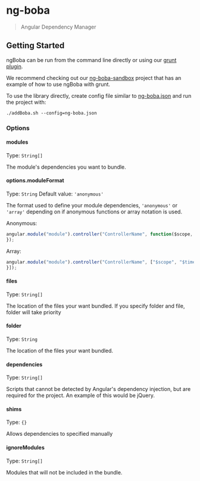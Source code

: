 # ng-boba

> Angular Dependency Manager

## Getting Started

ngBoba can be run from the command line directly or using our [grunt plugin](https://github.com/ng-boba/grunt-ng-boba).

We recommend checking out our [ng-boba-sandbox](https://github.com/ng-boba/ng-boba-sandbox) project that has an example of how to use ngBoba with grunt.

To use the library directly, create config file similar to [ng-boba.json](https://github.com/ng-boba/ng-boba/blob/master/samples/ng-boba-config.json) and run the project with:


```shell
./addBoba.sh --config=ng-boba.json
```


### Options

#### modules
Type: `String[]`

The module's dependencies you want to bundle.

#### options.moduleFormat
Type: `String`
Default value: `'anonymous'`

The format used to define your module dependencies, `'anonymous'` or `'array'` depending on if anonymous functions or array notation is used.

Anonymous:

```js
angular.module("module").controller("ControllerName", function($scope, $timeout) {
});
```

Array:

```js
angular.module("module").controller("ControllerName", ["$scope", "$timeout", function($scope, $timeout) {
}]);
```

#### files
Type: `String[]`

The location of the files your want bundled. If you specify folder and file, folder will take priority

#### folder
Type: `String`

The location of the files your want bundled.

#### dependencies
Type: `String[]`

Scripts that cannot be detected by Angular's dependency injection, but are required for the project.
An example of this would be jQuery.

#### shims
Type: `{}`

Allows dependencies to specified manually

#### ignoreModules
Type: `String[]`

Modules that will not be included in the bundle.